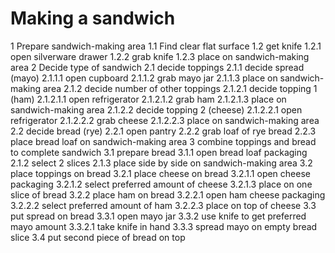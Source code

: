 # Making a sandwich


1 Prepare sandwich-making area
  1.1 Find clear flat surface
  1.2 get knife
    1.2.1 open silverware drawer
    1.2.2 grab knife
    1.2.3 place on sandwich-making area
2 Decide type of sandwich
  2.1 decide toppings
    2.1.1 decide spread (mayo)
      2.1.1.1 open cupboard
      2.1.1.2 grab mayo jar
      2.1.1.3 place on sandwich-making area
    2.1.2 decide number of other toppings
      2.1.2.1 decide topping 1 (ham)
        2.1.2.1.1 open refrigerator
        2.1.2.1.2 grab ham
        2.1.2.1.3 place on sandwich-making area
      2.1.2.2 decide topping 2 (cheese)
        2.1.2.2.1 open refrigerator
        2.1.2.2.2 grab cheese
        2.1.2.2.3 place on sandwich-making area
  2.2 decide bread (rye)
    2.2.1 open pantry
    2.2.2 grab loaf of rye bread
    2.2.3 place bread loaf on sandwich-making area
3 combine toppings and bread to complete sandwich
  3.1 prepare bread
    3.1.1 open bread loaf packaging
    2.1.2 select 2 slices
    2.1.3 place side by side on sandwich-making area
  3.2 place toppings on bread
    3.2.1 place cheese on bread
      3.2.1.1 open cheese packaging
      3.2.1.2 select preferred amount of cheese
      3.2.1.3 place on one slice of bread
    3.2.2 place ham on bread
      3.2.2.1 open ham cheese packaging
      3.2.2.2 select preferred amount of ham
      3.2.2.3 place on top of cheese
  3.3 put spread on bread
    3.3.1 open mayo jar
    3.3.2 use knife to get preferred mayo amount
      3.3.2.1 take knife in hand
    3.3.3 spread mayo on empty bread slice
  3.4 put second piece of bread on top
